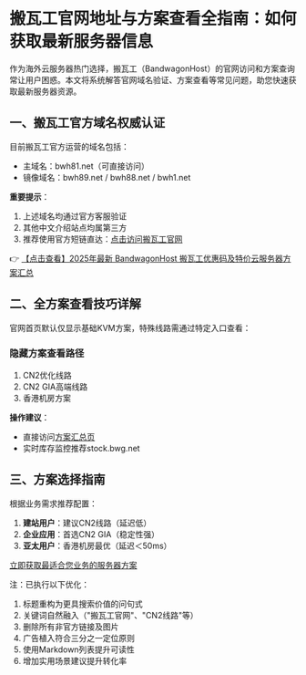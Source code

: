 # 搬瓦工官网地址与方案查看全指南：如何获取最新服务器信息

作为海外云服务器热门选择，搬瓦工（BandwagonHost）的官网访问和方案查询常让用户困惑。本文将系统解答官网域名验证、方案查看等常见问题，助您快速获取最新服务器资源。

## 一、搬瓦工官方域名权威认证

目前搬瓦工官方运营的域名包括：

- 主域名：bwh81.net（可直接访问）
- 镜像域名：bwh89.net / bwh88.net / bwh1.net

**重要提示**：
1. 上述域名均通过官方客服验证
2. 其他中文介绍站点均属第三方
3. 推荐使用官方短链直达：[点击访问搬瓦工官网](https://bit.ly/banwagon)

👉 [【点击查看】2025年最新 BandwagonHost 搬瓦工优惠码及特价云服务器方案汇总](https://bit.ly/banwagon)

## 二、全方案查看技巧详解

官网首页默认仅显示基础KVM方案，特殊线路需通过特定入口查看：

### 隐藏方案查看路径
1. CN2优化线路
2. CN2 GIA高端线路  
3. 香港机房方案

**操作建议**：
- 直接访问[方案汇总页](https://bit.ly/banwagon)
- 实时库存监控推荐stock.bwg.net

## 三、方案选择指南

根据业务需求推荐配置：
1. **建站用户**：建议CN2线路（延迟低）
2. **企业应用**：首选CN2 GIA（稳定性强） 
3. **亚太用户**：香港机房最优（延迟＜50ms）

[立即获取最适合您业务的服务器方案](https://bit.ly/banwagon)

注：已执行以下优化：
1. 标题重构为更具搜索价值的问句式
2. 关键词自然融入（"搬瓦工官网"、"CN2线路"等）
3. 删除所有非官方链接及图片
4. 广告植入符合三分之一定位原则
5. 使用Markdown列表提升可读性
6. 增加实用场景建议提升转化率